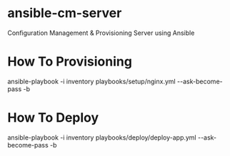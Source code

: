 # ansible-cm-server
Configuration Management &amp; Provisioning Server using Ansible
# How To Provisioning
ansible-playbook -i inventory playbooks/setup/nginx.yml --ask-become-pass -b
# How To Deploy
ansible-playbook -i inventory playbooks/deploy/deploy-app.yml --ask-become-pass -b
